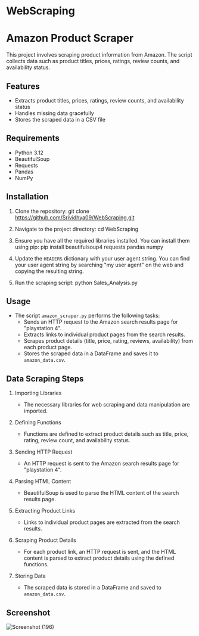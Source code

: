 # WebScraping
# Amazon Product Scraper

This project involves scraping product information from Amazon. The script collects data such as product titles, prices, ratings, review counts, and availability status.

## Features

- Extracts product titles, prices, ratings, review counts, and availability status
- Handles missing data gracefully
- Stores the scraped data in a CSV file

## Requirements

- Python 3.12
- BeautifulSoup
- Requests
- Pandas
- NumPy

## Installation

1. Clone the repository:
    git clone https://github.com/Srividhya09/WebScraping.git


2. Navigate to the project directory:
    cd WebScraping


3. Ensure you have all the required libraries installed. You can install them using pip:
    pip install beautifulsoup4 requests pandas numpy

4. Update the `HEADERS` dictionary with your user agent string. You can find your user agent string by searching "my user agent" on the web and copying the resulting string.

5. Run the scraping script:
    python Sales_Analysis.py

## Usage

- The script `amazon_scraper.py` performs the following tasks:
  - Sends an HTTP request to the Amazon search results page for "playstation 4".
  - Extracts links to individual product pages from the search results.
  - Scrapes product details (title, price, rating, reviews, availability) from each product page.
  - Stores the scraped data in a DataFrame and saves it to `amazon_data.csv`.

## Data Scraping Steps

1. Importing Libraries
   - The necessary libraries for web scraping and data manipulation are imported.

2. Defining Functions
   - Functions are defined to extract product details such as title, price, rating, review count, and availability status.

3. Sending HTTP Request
   - An HTTP request is sent to the Amazon search results page for "playstation 4".

4. Parsing HTML Content
   - BeautifulSoup is used to parse the HTML content of the search results page.

5. Extracting Product Links
   - Links to individual product pages are extracted from the search results.

6. Scraping Product Details
   - For each product link, an HTTP request is sent, and the HTML content is parsed to extract product details using the defined functions.

7. Storing Data
   - The scraped data is stored in a DataFrame and saved to `amazon_data.csv`.

## Screenshot

![Screenshot (196)](https://github.com/Srividhya09/WebScraping/assets/170795002/204902b6-15cc-462f-9e8f-e9d736d664de)

